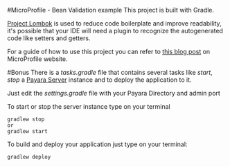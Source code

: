 #MicroProfile - Bean Validation example
This project is built with Gradle.  

[Project Lombok](https://projectlombok.org/features/all) is used to reduce code boilerplate and improve readability, it's possible that your IDE will need a plugin to recognize the autogenerated code like setters and getters.

For a guide of how to use this project you can refer to [this blog post]() on MicroProfile website.



#Bonus
There is a _tasks.gradle_ file that contains several tasks like _start_, _stop_ a [Payara Server](https://www.payara.fish/) instance and to deploy the application to it.
  
Just edit the _settings.gradle_ file with your Payara Directory and admin port

To start or stop the server instance type on your terminal
```
gradlew stop
or
gradlew start
``` 

To build and deploy your application just type on your terminal:
```
gradlew deploy
``` 